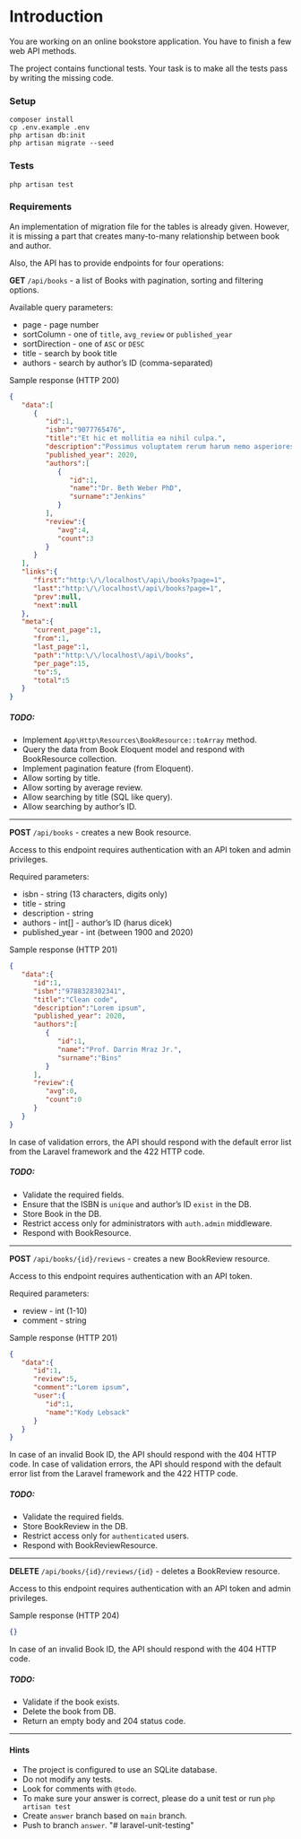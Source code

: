# Introduction
You are working on an online bookstore application. You have to finish a few web API methods.

The project contains functional tests. Your task is to make all the tests pass by writing the missing code.

### Setup
```hash
composer install
cp .env.example .env
php artisan db:init
php artisan migrate --seed
```

### Tests
```hash
php artisan test
```

### Requirements
An implementation of migration file for the tables is already given.
However, it is missing a part that creates many-to-many relationship between book and author.

Also, the API has to provide endpoints for four operations:

**GET** `/api/books` - a list of Books with pagination, sorting and filtering options.

Available query parameters:
- page - page number
- sortColumn - one of `title`, `avg_review` or `published_year`
- sortDirection - one of `ASC` or `DESC`
- title - search by book title
- authors - search by author’s ID (comma-separated)

Sample response (HTTP 200)

```json
{
   "data":[
      {
         "id":1,
         "isbn":"9077765476",
         "title":"Et hic et mollitia ea nihil culpa.",
         "description":"Possimus voluptatem rerum harum nemo asperiores. Consequuntur tenetur ut nemo ipsam placeat. Sunt eos cum assumenda quasi est. Dolores earum qui quod nihil commodi nisi.",
         "published_year": 2020,
         "authors":[
            {
               "id":1,
               "name":"Dr. Beth Weber PhD",
               "surname":"Jenkins"
            }
         ],
         "review":{
            "avg":4,
            "count":3
         }
      }
   ],
   "links":{
      "first":"http:\/\/localhost\/api\/books?page=1",
      "last":"http:\/\/localhost\/api\/books?page=1",
      "prev":null,
      "next":null
   },
   "meta":{
      "current_page":1,
      "from":1,
      "last_page":1,
      "path":"http:\/\/localhost\/api\/books",
      "per_page":15,
      "to":5,
      "total":5
   }
}
```

##### TODO:

- Implement `App\Http\Resources\BookResource::toArray` method.
- Query the data from Book Eloquent model and respond with BookResource collection.
- Implement pagination feature (from Eloquent).
- Allow sorting by title.
- Allow sorting by average review.
- Allow searching by title (SQL like query).
- Allow searching by author’s ID.

***

**POST** `/api/books` - creates a new Book resource.

Access to this endpoint requires authentication with an API token and admin privileges.

Required parameters:
- isbn - string (13 characters, digits only)
- title - string
- description - string
- authors - int[] - author’s ID (harus dicek)
- published_year - int (between 1900 and 2020)

Sample response (HTTP 201)

```json
{
   "data":{
      "id":1,
      "isbn":"9788328302341",
      "title":"Clean code",
      "description":"Lorem ipsum",
      "published_year": 2020,
      "authors":[
         {
            "id":1,
            "name":"Prof. Darrin Mraz Jr.",
            "surname":"Bins"
         }
      ],
      "review":{
         "avg":0,
         "count":0
      }
   }
}
```

In case of validation errors, the API should respond with the default error list from the Laravel framework and the 422 HTTP code.

##### TODO:

- Validate the required fields.
- Ensure that the ISBN is `unique` and author’s ID `exist` in the DB.
- Store Book in the DB.
- Restrict access only for administrators with `auth.admin` middleware.
- Respond with BookResource.

***

**POST** `/api/books/{id}/reviews` - creates a new BookReview resource.

Access to this endpoint requires authentication with an API token.

Required parameters:
- review - int (1-10)
- comment - string

Sample response (HTTP 201)

```json
{
   "data":{
      "id":1,
      "review":5,
      "comment":"Lorem ipsum",
      "user":{
         "id":1,
         "name":"Kody Lebsack"
      }
   }
}
```

In case of an invalid Book ID, the API should respond with the 404 HTTP code.
In case of validation errors, the API should respond with the default error list from the Laravel framework and the 422 HTTP code.

##### TODO:

- Validate the required fields.
- Store BookReview in the DB.
- Restrict access only for `authenticated` users.
- Respond with BookReviewResource.

***

**DELETE** `/api/books/{id}/reviews/{id}` - deletes a BookReview resource.

Access to this endpoint requires authentication with an API token and admin privileges.

Sample response (HTTP 204)

```json
{}
```

In case of an invalid Book ID, the API should respond with the 404 HTTP code.

##### TODO:

- Validate if the book exists.
- Delete the book from DB.
- Return an empty body and 204 status code.

***

#### Hints

- The project is configured to use an SQLite database.
- Do not modify any tests.
- Look for comments with `@todo`.
- To make sure your answer is correct, please do a unit test or run `php artisan test`
- Create `answer` branch based on `main` branch.
- Push to branch `answer`.
"# laravel-unit-testing" 
